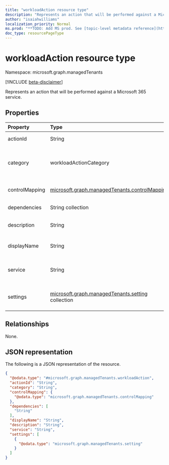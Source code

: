 ```yaml
---
title: "workloadAction resource type"
description: "Represents an action that will be performed against a Microsoft 365 service."
author: "isaiahwilliams"
localization_priority: Normal
ms.prod: "**TODO: Add MS prod. See [topic-level metadata reference](https://msgo.azurewebsites.net/add/document/guidelines/metadata.html#topic-level-metadata)**"
doc_type: resourcePageType
---
```


# workloadAction resource type

Namespace: microsoft.graph.managedTenants

[!INCLUDE [beta-disclaimer](../../includes/beta-disclaimer.md)]

Represents an action that will be performed against a Microsoft 365 service.

## Properties

|Property|Type|Description|
|:---|:---|:---|
|actionId|String|The identifier of the workload action.|
|category|workloadActionCategory|The category of the workload action. Possible values are: `automated`, `manual`, `unknownFutureValue`.|
|controlMapping|[microsoft.graph.managedTenants.controlMapping](../resources/managedtenants-controlmapping.md)|The control mapping of the workload action.|
|dependencies|String collection|**TODO: Add Description**|
|description|String|The description of the workload action.|
|displayName|String|The display name of the workload action.|
|service|String|The Microsoft 365 service that owns the action to be performed.|
|settings|[microsoft.graph.managedTenants.setting](../resources/managedtenants-setting.md) collection|A collection of settings associated with the workload action.|

## Relationships

None.

## JSON representation

The following is a JSON representation of the resource.
<!-- {
  "blockType": "resource",
  "@odata.type": "microsoft.graph.managedTenants.workloadAction"
}
-->
``` json
{
  "@odata.type": "#microsoft.graph.managedTenants.workloadAction",
  "actionId": "String",
  "category": "String",
  "controlMapping": {
    "@odata.type": "microsoft.graph.managedTenants.controlMapping"
  },
  "dependencies": [
    "String"
  ],
  "displayName": "String",
  "description": "String",
  "service": "String",
  "settings": [
    {
      "@odata.type": "microsoft.graph.managedTenants.setting"
    }
  ]
}
```
